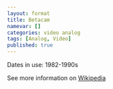 ```yaml
---
layout: format
title: Betacam
namevar: []
categories: video analog
tags: [Analog, Video]
published: true
---
```


Dates in use: 1982-1990s



See more information on [Wikipedia](https://en.wikipedia.org/wiki/Betacam)

